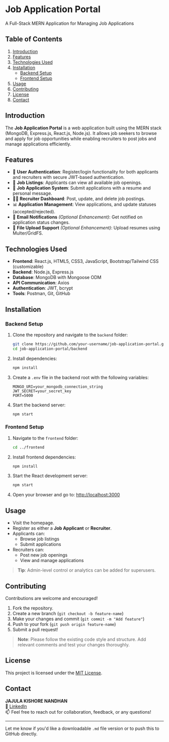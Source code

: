 # Job Application Portal

A Full-Stack MERN Application for Managing Job Applications

## Table of Contents

1. [Introduction](#introduction)
2. [Features](#features)
3. [Technologies Used](#technologies-used)
4. [Installation](#installation)
    - [Backend Setup](#backend-setup)
    - [Frontend Setup](#frontend-setup)
5. [Usage](#usage)
6. [Contributing](#contributing)
7. [License](#license)
8. [Contact](#contact)

## Introduction

The **Job Application Portal** is a web application built using the MERN stack (MongoDB, Express.js, React.js, Node.js). It allows job seekers to browse and apply for job opportunities while enabling recruiters to post jobs and manage applications efficiently.

## Features

- 🔐 **User Authentication**: Register/login functionality for both applicants and recruiters with secure JWT-based authentication.
- 💼 **Job Listings**: Applicants can view all available job openings.
- 📄 **Job Application System**: Submit applications with a resume and personal message.
- 🧑‍💼 **Recruiter Dashboard**: Post, update, and delete job postings.
- 📊 **Application Management**: View applications, and update statuses (accepted/rejected).
- 📧 **Email Notifications** *(Optional Enhancement)*: Get notified on application status changes.
- 📁 **File Upload Support** *(Optional Enhancement)*: Upload resumes using Multer/GridFS.

## Technologies Used

- **Frontend**: React.js, HTML5, CSS3, JavaScript, Bootstrap/Tailwind CSS (customizable)
- **Backend**: Node.js, Express.js
- **Database**: MongoDB with Mongoose ODM
- **API Communication**: Axios
- **Authentication**: JWT, bcrypt
- **Tools**: Postman, Git, GitHub

## Installation

### Backend Setup

1. Clone the repository and navigate to the `backend` folder:
    ```bash
    git clone https://github.com/your-username/job-application-portal.git
    cd job-application-portal/backend
    ```

2. Install dependencies:
    ```bash
    npm install
    ```

3. Create a `.env` file in the backend root with the following variables:
    ```env
    MONGO_URI=your_mongodb_connection_string
    JWT_SECRET=your_secret_key
    PORT=5000
    ```

4. Start the backend server:
    ```bash
    npm start
    ```

### Frontend Setup

1. Navigate to the `frontend` folder:
    ```bash
    cd ../frontend
    ```

2. Install frontend dependencies:
    ```bash
    npm install
    ```

3. Start the React development server:
    ```bash
    npm start
    ```

4. Open your browser and go to: [http://localhost:3000](http://localhost:3000)

## Usage

- Visit the homepage.
- Register as either a **Job Applicant** or **Recruiter**.
- Applicants can:
  - Browse job listings
  - Submit applications
- Recruiters can:
  - Post new job openings
  - View and manage applications

> **Tip**: Admin-level control or analytics can be added for superusers.

## Contributing

Contributions are welcome and encouraged!

1. Fork the repository.
2. Create a new branch (`git checkout -b feature-name`)
3. Make your changes and commit (`git commit -m "Add feature"`)
4. Push to your fork (`git push origin feature-name`)
5. Submit a pull request!

> **Note**: Please follow the existing code style and structure. Add relevant comments and test your changes thoroughly.

## License

This project is licensed under the [MIT License](LICENSE).

## Contact

**JAJULA KISHORE NANDHAN**  
🔗 [LinkedIn](https://linkedin.com/in/jajula-kishore-nandhan)  
📫 Feel free to reach out for collaboration, feedback, or any questions!

---

Let me know if you'd like a downloadable `.md` file version or to push this to GitHub directly.
